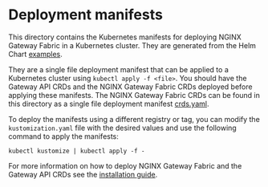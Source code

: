 # Deployment manifests

This directory contains the Kubernetes manifests for deploying NGINX Gateway Fabric in a Kubernetes cluster. They are generated from the Helm Chart [examples](../examples/helm/).

They are a single file deployment manifest that can be applied to a Kubernetes cluster using `kubectl apply -f <file>`. You should have the Gateway API CRDs and the NGINX Gateway Fabric CRDs deployed before applying these manifests.
The NGINX Gateway Fabric CRDs can be found in this directory as a single file deployment manifest [crds.yaml](./crds.yaml).

To deploy the manifests using a different registry or tag, you can modify the `kustomization.yaml` file with the desired values and
use the following command to apply the manifests:

```shell
kubectl kustomize | kubectl apply -f -
```

For more information on how to deploy NGINX Gateway Fabric and the Gateway API CRDs see the [installation guide](https://docs.nginx.com/nginx-gateway-fabric/installation/installing-ngf/manifests/).
